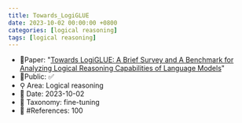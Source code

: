 ```yaml
---
title: Towards_LogiGLUE
date: 2023-10-02 00:00:00 +0800
categories: [logical reasoning]
tags: [logical reasoning]
---
```


- 📙Paper: "[Towards LogiGLUE: A Brief Survey and A Benchmark for Analyzing Logical Reasoning Capabilities of Language Models](https://www.semanticscholar.org/paper/Towards-LogiGLUE%3A-A-Brief-Survey-and-A-Benchmark-of-Luo-Kumbhar/68ef6138e007421f1a70e2d0ce1b3308a54cc784)"
- 🔑Public: ✅
- ⚲ Area: Logical reasoning
- 📅 Date: 2023-10-02
- 🔎 Taxonomy: fine-tuning
- 📝 #References: 100
